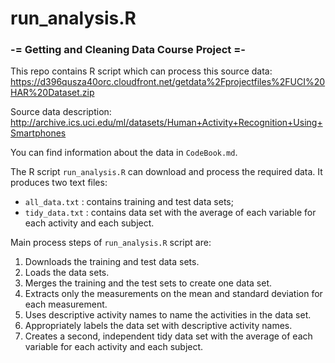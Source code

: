 run_analysis.R
==============

### -= Getting and Cleaning Data Course Project =-

This repo contains R script which can process this source data:
https://d396qusza40orc.cloudfront.net/getdata%2Fprojectfiles%2FUCI%20HAR%20Dataset.zip 

Source data description:
http://archive.ics.uci.edu/ml/datasets/Human+Activity+Recognition+Using+Smartphones

You can find information about the data in `CodeBook.md`.

The R script `run_analysis.R` can download and process the required data.
It produces two text files:
- `all_data.txt` : contains training and test data sets;
- `tidy_data.txt` : contains data set with the average of each variable for each activity and each subject.

Main process steps of `run_analysis.R` script are:

1. Downloads the training and test data sets.
2. Loads the data sets.
3. Merges the training and the test sets to create one data set.
4. Extracts only the measurements on the mean and standard deviation for each measurement.
5. Uses descriptive activity names to name the activities in the data set.
6. Appropriately labels the data set with descriptive activity names.
7. Creates a second, independent tidy data set with the average of each variable for each activity and each subject.





